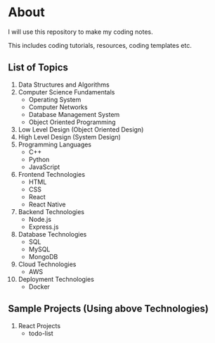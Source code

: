 # About

I will use this repository to make my coding notes.

This includes coding tutorials, resources, coding templates etc.

## List of Topics

1. Data Structures and Algorithms
2. Computer Science Fundamentals
   - Operating System
   - Computer Networks
   - Database Management System
   - Object Oriented Programming
3. Low Level Design (Object Oriented Design)
4. High Level Design (System Design)
5. Programming Languages
   - C++
   - Python
   - JavaScript
6. Frontend Technologies
   - HTML
   - CSS
   - React
   - React Native
7. Backend Technologies
   - Node.js
   - Express.js
8. Database Technologies
   - SQL
   - MySQL
   - MongoDB
9. Cloud Technologies
   - AWS
10. Deployment Technologies
    - Docker

## Sample Projects (Using above Technologies)

1. React Projects
   - todo-list
